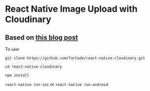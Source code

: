 # React Native Image Upload with Cloudinary

## Based on [this blog post](https://tarcode.github.com/react-native-image-upload/) 

To use: 

`git clone https://github.com/TarCode/react-native-cloudinary.git`

`cd react-native-cloudinary`

`npm install`

`react-native run-ios` or `react-native run-android`